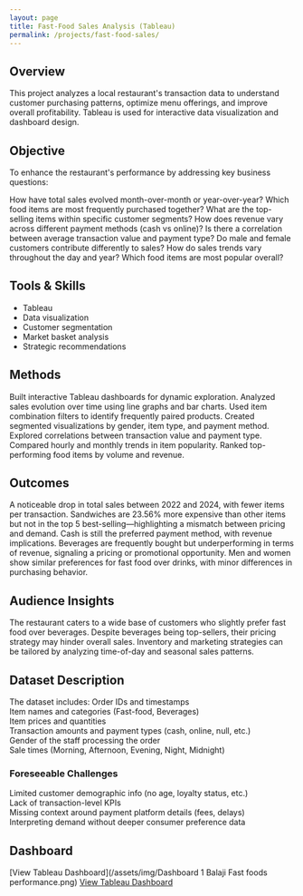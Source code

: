 ```yaml
---
layout: page
title: Fast-Food Sales Analysis (Tableau)
permalink: /projects/fast-food-sales/
---
```


## Overview  
This project analyzes a local restaurant's transaction data to understand customer purchasing patterns, optimize menu offerings, and improve overall profitability. Tableau is used for interactive data visualization and dashboard design.

## Objective  
To enhance the restaurant's performance by addressing key business questions:

How have total sales evolved month-over-month or year-over-year?
Which food items are most frequently purchased together?
What are the top-selling items within specific customer segments?
How does revenue vary across different payment methods (cash vs online)?
Is there a correlation between average transaction value and payment type?
Do male and female customers contribute differently to sales?
How do sales trends vary throughout the day and year?
Which food items are most popular overall?

## Tools & Skills  
- Tableau  
- Data visualization  
- Customer segmentation  
- Market basket analysis  
- Strategic recommendations  

## Methods  
Built interactive Tableau dashboards for dynamic exploration.
Analyzed sales evolution over time using line graphs and bar charts.
Used item combination filters to identify frequently paired products.
Created segmented visualizations by gender, item type, and payment method.
Explored correlations between transaction value and payment type.
Compared hourly and monthly trends in item popularity.
Ranked top-performing food items by volume and revenue.

## Outcomes  
A noticeable drop in total sales between 2022 and 2024, with fewer items per transaction.
Sandwiches are 23.56% more expensive than other items but not in the top 5 best-selling—highlighting a mismatch between pricing and demand.
Cash is still the preferred payment method, with revenue implications.
Beverages are frequently bought but underperforming in terms of revenue, signaling a pricing or promotional opportunity.
Men and women show similar preferences for fast food over drinks, with minor differences in purchasing behavior.

## Audience Insights  
The restaurant caters to a wide base of customers who slightly prefer fast food over beverages. Despite beverages being top-sellers, their pricing strategy may hinder overall sales. Inventory and marketing strategies can be tailored by analyzing time-of-day and seasonal sales patterns.

## Dataset Description  
The dataset includes:
Order IDs and timestamps  
Item names and categories (Fast-food, Beverages)  
Item prices and quantities  
Transaction amounts and payment types (cash, online, null, etc.)  
Gender of the staff processing the order  
Sale times (Morning, Afternoon, Evening, Night, Midnight)

### Foreseeable Challenges  
Limited customer demographic info (no age, loyalty status, etc.)  
Lack of transaction-level KPIs  
Missing context around payment platform details (fees, delays)  
Interpreting demand without deeper consumer preference data  

##  Dashboard 
[View Tableau Dashboard](/assets/img/Dashboard 1 Balaji Fast foods performance.png) 
[View Tableau Dashboard](/) 


